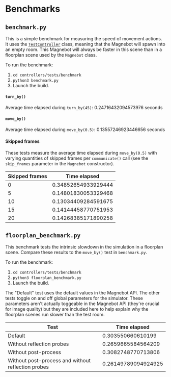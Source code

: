 # Benchmarks

## `benchmark.py`

This is a simple benchmark for measuring the speed of movement actions. It uses the [`TestController`](api/test_controller.md) class, meaning that the Magnebot will spawn into an empty room. This Magnebot will always be faster in this scene than in a floorplan scene used by the `Magnebot` class.

To run the benchmark:

1. `cd controllers/tests/benchmark`
2. `python3 benchmark.py`
3. Launch the build.

#### `turn_by()`

Average time elapsed during `turn_by(45)`: 0.24716432094573976 seconds

#### `move_by()`

Average time elapsed during `move_by(0.5)`: 0.13557246923446656 seconds

#### Skipped frames

These tests measure the average time elapsed during `move_by(0.5)` with varying quantities of skipped frames per `communicate()` call (see the `skip_frames` parameter in the `Magnebot` constructor).

| Skipped frames | Time elapsed |
| --- | --- |
| 0 | 0.34852654933929444 |
| 5 | 0.14801830053329468 |
| 10 | 0.13034409284591675 |
| 15 | 0.14144458770751953 |
| 20 | 0.14268385171890258 |

## `floorplan_benchmark.py`

This benchmark tests the intrinsic slowdown in the simulation in a floorplan scene. Compare these results to the `move_by()` test in `benchmark.py`.

To run the benchmark:

1. `cd controllers/tests/benchmark`
2. `python3 floorplan_benchmark.py`
3. Launch the build.

The "Default" test uses the default values in the Magnebot API. The other tests toggle on and off global parameters for the simulator. These parameters aren't actually toggeable in the Magnebot API (they're crucial for image quality) but they are included here to help explain why the floorplan scenes run slower than the test room. 

| Test                                               | Time elapsed        |
| -------------------------------------------------- | ------------------- |
| Default                                            | 0.303550660610199   |
| Without reflection probes                          | 0.2659665584564209  |
| Without post-process                               | 0.3082748770713806  |
| Without post-process and without reflection probes | 0.26149789094924925 |